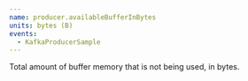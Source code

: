 ```yaml
---
name: producer.availableBufferInBytes
units: bytes (B)
events:
  - KafkaProducerSample
---
```


Total amount of buffer memory that is not being used, in bytes.